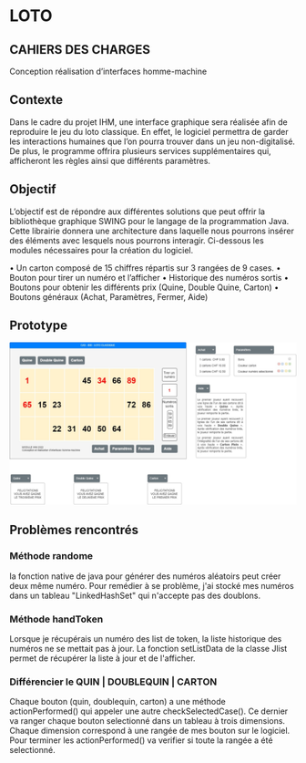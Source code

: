 # LOTO

## CAHIERS DES CHARGES
Conception réalisation d’interfaces homme-machine

## Contexte
Dans le cadre du projet IHM, une interface graphique sera réalisée afin de reproduire le jeu du loto classique. En effet, le logiciel permettra de garder les interactions humaines que l’on pourra trouver dans un jeu non-digitalisé. De plus, le programme offrira plusieurs services supplémentaires qui, afficheront les règles ainsi que différents paramètres.

## Objectif

L’objectif est de répondre aux différentes solutions que peut offrir la bibliothèque graphique SWING pour le langage de la programmation Java. Cette librairie donnera une architecture dans laquelle nous pourrons insérer des éléments avec lesquels nous pourrons interagir. Ci-dessous les modules nécessaires pour la création du logiciel.

•	Un carton composé de 15 chiffres répartis sur 3 rangées de 9 cases.
•	Bouton pour tirer un numéro et l’afficher
•	Historique des numéros sortis
•	Boutons pour obtenir les différents prix (Quine, Double Quine, Carton)
•	Boutons généraux (Achat, Paramètres, Fermer, Aide)

## Prototype

<!-- <img src="../CahierDesCharges/Protype_Loto.jpg"
     alt="Prototype_Loto"
     style="float: left; margin-right: 10px;" /> -->

![alt text for screen readers](./assets/Protype_Loto.jpg "Text to show on mouseover")


## Problèmes rencontrés



### Méthode randome

la fonction native de java pour générer des numéros aléatoirs peut créer deux même numéro. Pour remédier à se problème, j'ai stocké mes numéros dans un tableau "LinkedHashSet" qui n'accepte pas des doublons.



### Méthode handToken

Lorsque je récupérais un numéro des list de token, la liste historique des numéros ne se mettait pas à jour. La fonction setListData de la classe Jlist permet de récupérer la liste à jour et de l'afficher.


### Différencier le QUIN | DOUBLEQUIN | CARTON

Chaque bouton (quin, doublequin, carton) a une méthode actionPerformed() qui appeler une autre checkSelectedCase(). Ce dernier va ranger chaque bouton selectionné dans un tableau à trois dimensions. Chaque dimension correspond à une rangée de mes bouton sur le logiciel. Pour terminer les actionPerformed() va verifier si toute la rangée a été selectionné.
